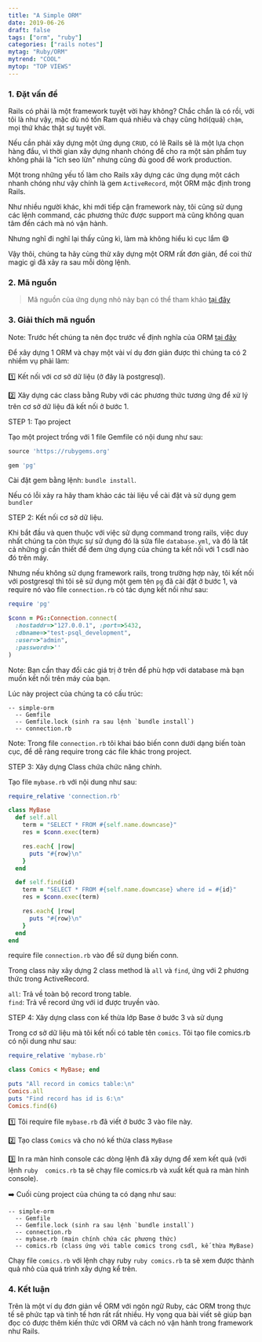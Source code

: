 ```yaml
---
title: "A Simple ORM"
date: 2019-06-26
draft: false
tags: ["orm", "ruby"]
categories: ["rails notes"]
mytag: "Ruby/ORM"
mytrend: "COOL"
mytop: "TOP VIEWS"
---
```


### 1. Đặt vấn đề

Rails có phải là một framework tuyệt vời hay không? Chắc chắn là có rồi, với tôi là như vậy, mặc dù nó tốn Ram quá nhiều và chạy cũng hơi(quá) `chậm`, mọi thứ khác thật sự tuyệt vời.  

Nếu cần phải xây dựng một ứng dụng `CRUD`, có lẽ Rails sẽ là một lựa chọn hàng đầu, vì thời gian xây dựng nhanh chóng để cho ra một sản phẩm tuy không phải là "ích seo lừn" nhưng cũng đủ good để work production.  

Một trong những yếu tố làm cho Rails xây dựng các ứng dụng một cách nhanh chóng như vậy chính là gem `ActiveRecord`, một ORM mặc định trong Rails.  

Như nhiều người khác, khi mới tiếp cận framework này, tôi cũng sử dụng các lệnh command, các phương thức được support mà cũng không quan tâm đến cách mà nó vận hành.    

Nhưng nghĩ đi nghĩ lại thấy cũng kì, làm mà không hiểu kì cục lắm :smile:

Vậy thôi, chúng ta hãy cùng thử xây dựng một ORM rất đơn giản, để coi thử magic gì đã xảy ra sau mỗi dòng lệnh.  

### 2. Mã nguồn 

> Mã nguồn của ứng dụng nhỏ này bạn có thể tham khảo [tại đây](https://github.com/hdchinh/simple-orm-ruby)

### 3. Giải thích mã nguồn

Note: Trước hết chúng ta nên đọc trước về định nghĩa của ORM [tại đây](https://en.wikipedia.org/wiki/Object-relational_mapping)

Để xây dựng 1 ORM và chạy một vài ví dụ đơn giản được thì chúng ta có 2 nhiềm vụ phải làm:  

:one: Kết nối với cơ sở dữ liệu (ở đây là postgresql).

:two: Xây dựng các class bằng Ruby với các phương thức tương ứng để xử lý trên cơ sở dữ liệu đã kết nối ở bước 1.

STEP 1: Tạo project

Tạo một project trống với 1 file Gemfile có nội dung như sau:  

```ruby
source 'https://rubygems.org'

gem 'pg'
```

Cài đặt gem bằng lệnh: `bundle install`.  

Nếu có lỗi xảy ra hãy tham khảo các tài liệu về cài đặt và sử dụng gem `bundler`

STEP 2: Kết nối cơ sở dữ liệu.  

Khi bắt đầu và quen thuộc với việc sử dụng command trong rails, việc duy nhất chúng ta còn thực sự sử dụng đó là sửa file `database.yml`, và đó là tất cả những gì cần thiết để đem ứng dụng của chúng ta kết nối với 1 csdl nào đó trên máy.  

Nhưng nếu không sử dụng framework rails, trong trường hợp này, tôi kết nối với postgresql thì tôi sẽ sử dụng một gem tên `pg` đã cài đặt ở bước 1, và require nó vào file `connection.rb` có tác dụng kết nối như sau:  

```ruby
require 'pg'

$conn = PG::Connection.connect(
  :hostaddr=>"127.0.0.1", :port=>5432,
  :dbname=>"test-psql_development",
  :user=>"admin",
  :password=>''
)
```
Note: Bạn cần thay đổi các giá trị ở trên để phù hợp với database mà bạn muốn kết nối trên máy của bạn.  

Lúc này project của chúng ta có cấu trúc: 

```
-- simple-orm  
  -- Gemfile  
  -- Gemfile.lock (sinh ra sau lệnh `bundle install`)  
  -- connection.rb  
```

Note: Trong file `connection.rb` tôi khai báo biến conn dưới dạng biến toàn cục, để dễ ràng require trong các file khác trong project.  

STEP 3: Xây dựng Class chứa chức năng chính.

Tạo file `mybase.rb` với nội dung như sau:   

```ruby
require_relative 'connection.rb'

class MyBase
  def self.all
    term = "SELECT * FROM #{self.name.downcase}"
    res = $conn.exec(term)

    res.each{ |row|
      puts "#{row}\n"
    }
  end

  def self.find(id)
    term = "SELECT * FROM #{self.name.downcase} where id = #{id}"
    res = $conn.exec(term)

    res.each{ |row|
      puts "#{row}\n"
    }
  end
end
```

require file `connection.rb` vào để sử dụng biến conn.  

Trong class này xây dựng 2 class method là `all` và `find`, ứng với 2 phương thức trong ActiveRecord.  

`all`: Trả về toàn bộ record trong table.  
`find`: Trả về record ứng với id được truyền vào.  

STEP 4: Xây dựng class con kế thừa lớp Base ở bước 3 và sử dụng

Trong cơ sở dữ liệu mà tôi kết nối có table tên `comics`. Tôi tạo file comics.rb có nội dung như sau:  

```ruby
require_relative 'mybase.rb'

class Comics < MyBase; end

puts "All record in comics table:\n"
Comics.all
puts "Find record has id is 6:\n"
Comics.find(6)
```

:one: Tôi require file `mybase.rb` đã viết ở bước 3 vào file này.  

:two: Tạo class `Comics` và cho nó kế thừa class `MyBase`  

:three: In ra màn hình console các dòng lệnh đã xây dựng để xem kết quả (với lệnh `ruby  comics.rb` ta sẽ chạy file comics.rb và xuất kết quả ra màn hình console).   


:arrow_right: Cuối cùng project của chúng ta có dạng như sau:  

```
-- simple-orm  
  -- Gemfile  
  -- Gemfile.lock (sinh ra sau lệnh `bundle install`)  
  -- connection.rb  
  -- mybase.rb (main chính chứa các phương thức)  
  -- comics.rb (class ứng với table comics trong csdl, kế thừa MyBase)  
```

Chạy file `comics.rb` với lệnh chạy ruby `ruby comics.rb` ta sẽ xem được thành quả nhỏ của quá trình xây dựng kể trên.  

### 4. Kết luận

Trên là một ví dụ đơn giản về ORM với ngôn ngữ Ruby, các ORM trong thực tế sẽ phức tạp và tinh tế hơn rất rất nhiều. Hy vọng qua bài viết sẽ giúp bạn đọc có được thêm kiến thức với ORM và cách nó vận hành trong framework như Rails.  